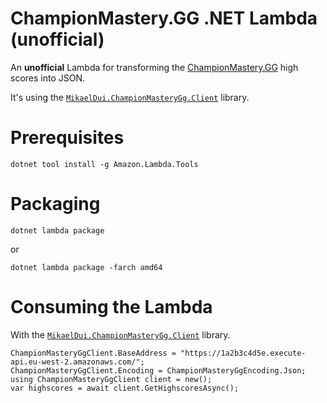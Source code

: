 # ChampionMastery.GG .NET Lambda (unofficial)
An **unofficial** Lambda for transforming the [ChampionMastery.GG](https://github.com/Derpthemeus/ChampionMastery.GG) high scores into JSON.

It's using the [`MikaelDui.ChampionMasteryGg.Client`](https://github.com/mikaeldui/ChampionMastery.GG-dotnet-client) library.

# Prerequisites 

    dotnet tool install -g Amazon.Lambda.Tools
    
# Packaging

    dotnet lambda package
    
or

    dotnet lambda package -farch amd64

# Consuming the Lambda
With the [`MikaelDui.ChampionMasteryGg.Client`](https://github.com/mikaeldui/ChampionMastery.GG-dotnet-client) library.

    ChampionMasteryGgClient.BaseAddress = "https://1a2b3c4d5e.execute-api.eu-west-2.amazonaws.com/";
    ChampionMasteryGgClient.Encoding = ChampionMasteryGgEncoding.Json;
    using ChampionMasteryGgClient client = new();
    var highscores = await client.GetHighscoresAsync();
